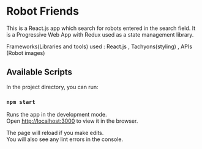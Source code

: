 # Robot Friends

This is a React.js app which search for robots entered in the search field. It is a Progressive Web App with Redux used as a state management library.

Frameworks(Libraries and tools) used : React.js , Tachyons(styling) , APIs (Robot images)

## Available Scripts

In the project directory, you can run:

### `npm start`

Runs the app in the development mode.<br />
Open [http://localhost:3000](http://localhost:3000) to view it in the browser.

The page will reload if you make edits.<br />
You will also see any lint errors in the console.
